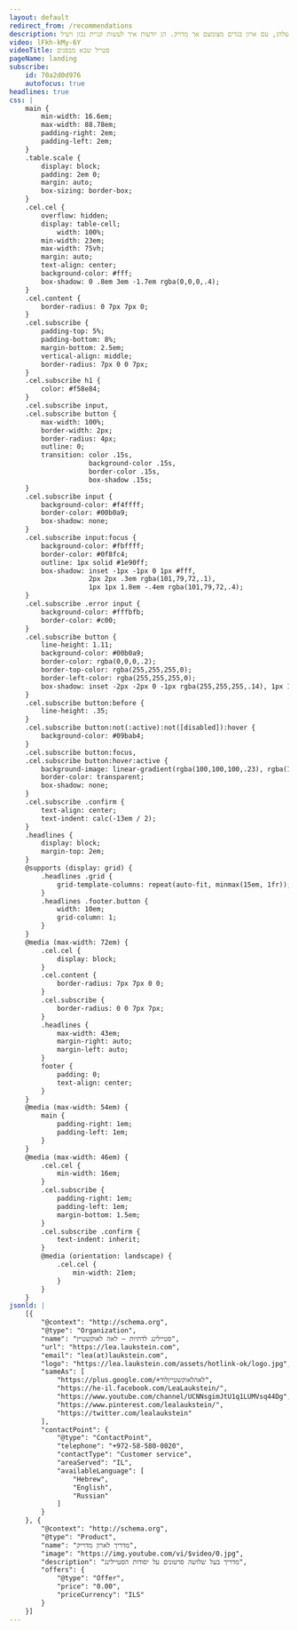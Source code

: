 ```yaml
---
layout: default
redirect_from: /recommendations
description: לאה לאוקשטיין סטייליסטית אישית מומחית בסטיילינג לדתיות, ליוויתי עשרות נשים בתהליכי סטיילינג שונים, סדנאות סטיילינג, סידור ארון, סיבוב קניות, קורס סטיילינג אינטרנטי. נשים יצאו בטוחות בעצמן וביופי שלהן, עם ארון בגדים מצומצם אך מדויק. הן יודעות איך לעשות קניית נכון ויעיל.
video: lFkh-kMy-6Y
videoTitle: סטייל שבא מבפנים
pageName: landing
subscribe:
    id: 70a2d0d976
    autofocus: true
headlines: true
css: |
    main {
        min-width: 16.6em;
        max-width: 88.78em;
        padding-right: 2em;
        padding-left: 2em;
    }
    .table.scale {
        display: block;
        padding: 2em 0;
        margin: auto;
        box-sizing: border-box;
    }
    .cel.cel {
        overflow: hidden;
        display: table-cell;
            width: 100%;
        min-width: 23em;
        max-width: 75vh;
        margin: auto;
        text-align: center;
        background-color: #fff;
        box-shadow: 0 .8em 3em -1.7em rgba(0,0,0,.4);
    }
    .cel.content {
        border-radius: 0 7px 7px 0;
    }
    .cel.subscribe {
        padding-top: 5%;
        padding-bottom: 8%;
        margin-bottom: 2.5em;
        vertical-align: middle;
        border-radius: 7px 0 0 7px;
    }
    .cel.subscribe h1 {
        color: #f58e84;
    }
    .cel.subscribe input,
    .cel.subscribe button {
        max-width: 100%;
        border-width: 2px;
        border-radius: 4px;
        outline: 0;
        transition: color .15s,
                    background-color .15s,
                    border-color .15s,
                    box-shadow .15s;
    }
    .cel.subscribe input {
        background-color: #f4ffff;
        border-color: #00b0a9;
        box-shadow: none;
    }
    .cel.subscribe input:focus {
        background-color: #fbffff;
        border-color: #0f8fc4;
        outline: 1px solid #1e90ff;
        box-shadow: inset -1px -1px 0 1px #fff,
                    2px 2px .3em rgba(101,79,72,.1),
                    1px 1px 1.8em -.4em rgba(101,79,72,.4);
    }
    .cel.subscribe .error input {
        background-color: #fffbfb;
        border-color: #c00;
    }
    .cel.subscribe button {
        line-height: 1.11;
        background-color: #00b0a9;
        border-color: rgba(0,0,0,.2);
        border-top-color: rgba(255,255,255,0);
        border-left-color: rgba(255,255,255,0);
        box-shadow: inset -2px -2px 0 -1px rgba(255,255,255,.14), 1px 1px 2px rgba(0,0,0,.15);
    }
    .cel.subscribe button:before {
        line-height: .35;
    }
    .cel.subscribe button:not(:active):not([disabled]):hover {
        background-color: #09bab4;
    }
    .cel.subscribe button:focus,
    .cel.subscribe button:hover:active {
        background-image: linear-gradient(rgba(100,100,100,.23), rgba(100,100,100,.23));
        border-color: transparent;
        box-shadow: none;
    }
    .cel.subscribe .confirm {
        text-align: center;
        text-indent: calc(-13em / 2);
    }
    .headlines {
        display: block;
        margin-top: 2em;
    }
    @supports (display: grid) {
        .headlines .grid {
            grid-template-columns: repeat(auto-fit, minmax(15em, 1fr));
        }
        .headlines .footer.button {
            width: 10em;
            grid-column: 1;
        }
    }
    @media (max-width: 72em) {
        .cel.cel {
            display: block;
        }
        .cel.content {
            border-radius: 7px 7px 0 0;
        }
        .cel.subscribe {
            border-radius: 0 0 7px 7px;
        }
        .headlines {
            max-width: 43em;
            margin-right: auto;
            margin-left: auto;
        }
        footer {
            padding: 0;
            text-align: center;
        }
    }
    @media (max-width: 54em) {
        main {
            padding-right: 1em;
            padding-left: 1em;
        }
    }
    @media (max-width: 46em) {
        .cel.cel {
            min-width: 16em;
        }
        .cel.subscribe {
            padding-right: 1em;
            padding-left: 1em;
            margin-bottom: 1.5em;
        }
        .cel.subscribe .confirm {
            text-indent: inherit;
        }
        @media (orientation: landscape) {
            .cel.cel {
                min-width: 21em;
            }
        }
    }
jsonld: |
    [{
        "@context": "http://schema.org",
        "@type": "Organization",
        "name": "סטיילינג לדתיות – לאה לאוקשטיין",
        "url": "https://lea.laukstein.com",
        "email": "lea(at)laukstein.com",
        "logo": "https://lea.laukstein.com/assets/hotlink-ok/logo.jpg",
        "sameAs": [
            "https://plus.google.com/+לאהלאוקשטייןלוד",
            "https://he-il.facebook.com/LeaLaukstein/",
            "https://www.youtube.com/channel/UCNNsgimJtU1q1LUMVsq44Dg",
            "https://www.pinterest.com/lealaukstein/",
            "https://twitter.com/lealaukstein"
        ],
        "contactPoint": {
            "@type": "ContactPoint",
            "telephone": "+972-58-580-0020",
            "contactType": "Customer service",
            "areaServed": "IL",
            "availableLanguage": [
                "Hebrew",
                "English",
                "Russian"
            ]
        }
    }, {
        "@context": "http://schema.org",
        "@type": "Product",
        "name": "מדריך לארון מדוייק",
        "image": "https://img.youtube.com/vi/$video/0.jpg",
        "description": "מדריך בעל שלושה סרטונים על יסודות הסטיילינג",
        "offers": {
            "@type": "Offer",
            "price": "0.00",
            "priceCurrency": "ILS"
        }
    }]
---
```


